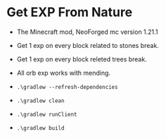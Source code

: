 # Get EXP From Nature
- The Minecraft mod, NeoForged mc version 1.21.1
- Get 1 exp on every block related to stones break.
- Get 1 exp on every block releted trees break.
- All orb exp works with mending.

- `.\gradlew --refresh-dependencies`
- `.\gradlew clean`
- `.\gradlew runClient`
- `.\gradlew build`
